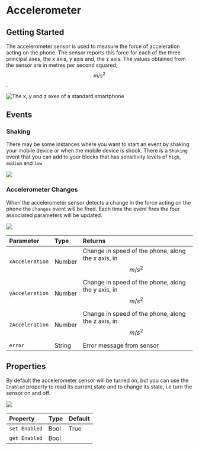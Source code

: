 # Accelerometer

## Getting Started 

The accelerometer sensor is used to measure the force of acceleration acting on the phone. The sensor reports this force for each of the three principal axes, the x axis, y axis and, the z axis. The values obtained from the sensor are in metres per second squared, $$m/s^2$$.  


![The x, y and z axes of a standard smartphone](.gitbook/assets/screenshot-2019-05-18-at-15.27.06.png)

## Events

### Shaking

There may be some instances where you want to start an event by shaking your mobile device or when the mobile device is shook. There is a `Shaking` event that you can add to your blocks that has sensitivity levels of `high`, `medium` and `low`

![](.gitbook/assets/screen-shot-2019-06-10-at-10.06.07-am.png)



### Accelerometer Changes

When the accelerometer sensor detects a change in the force acting on the phone the `Changes` event will be fired. Each time the event fires the four associated parameters will be updated.

![](.gitbook/assets/screenshot-2019-05-18-at-14.13.50.png)

| **Parameter** | Type | Returns |
| :--- | :--- | :--- |
| `xAcceleration` | Number | Change in speed of the phone, along the x axis, in $$m/s^2 $$  |
| `yAcceleration` | Number | Change in speed of the phone, along the y axis, in $$m/s^2 $$  |
| `zAcceleration` | Number | Change in speed of the phone, along the z axis, in $$m/s^2 $$  |
| `error` | String | Error message from sensor |

## Properties

By default the accelerometer sensor will be turned on, but you can use the `Enabled` property to read its current state and to change its state, i.e turn the sensor on and off.

![](.gitbook/assets/screenshot-2019-05-18-at-14.14.11.png)

| Property | Type | Default |
| :--- | :--- | :--- |
| `set Enabled` | Bool | True |
| `get Enabled` | Bool |  |

